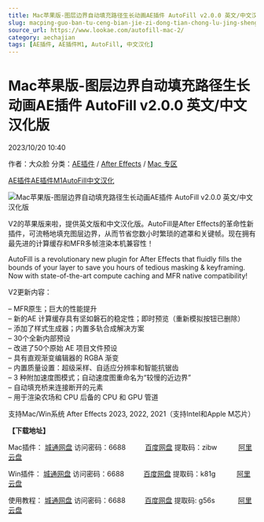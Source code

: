 ```yaml
---
title: Mac苹果版-图层边界自动填充路径生长动画AE插件 AutoFill v2.0.0 英文/中文汉化版
slug: macping-guo-ban-tu-ceng-bian-jie-zi-dong-tian-chong-lu-jing-sheng-chang-dong-hua-aecha-jian-autofill-v2-0-0-ying-wen-zhong-wen-yi-hua-ban
source_url: https://www.lookae.com/autofill-mac-2/
category: aechajian
tags: [AE插件, AE插件M1, AutoFill, 中文汉化]
---
```

# Mac苹果版-图层边界自动填充路径生长动画AE插件 AutoFill v2.0.0 英文/中文汉化版

2023/10/20 10:40

作者：大众脸
分类：[AE插件](https://www.lookae.com/after-effects/aechajian/) / [After Effects](https://www.lookae.com/after-effects/) / [Mac 专区](https://www.lookae.com/mac-osx/)

[AE插件](https://www.lookae.com/tag/ae%e6%8f%92%e4%bb%b6/)[AE插件M1](https://www.lookae.com/tag/aem1/)[AutoFill](https://www.lookae.com/tag/autofill/)[中文汉化](https://www.lookae.com/tag/%e4%b8%ad%e6%96%87%e6%b1%89%e5%8c%96/)

![Mac苹果版-图层边界自动填充路径生长动画AE插件 AutoFill v2.0.0 英文/中文汉化版](https://www.lookae.com/wp-content/uploads/2023/08/AutoFill-v2.jpg "Mac苹果版-图层边界自动填充路径生长动画AE插件 AutoFill v2.0.0 英文/中文汉化版-LookAE.com")[﻿﻿﻿﻿﻿](https://cloud.video.taobao.com/play/u/null/p/1/e/6/t/1/422484906006.mp4)

V2的苹果版来啦，提供英文版和中文汉化版。AutoFill是After Effects的革命性新插件，可流畅地填充图层边界，从而节省您数小时繁琐的遮罩和关键帧。现在拥有最先进的计算缓存和MFR多帧渲染本机兼容性！

AutoFill is a revolutionary new plugin for After Effects that fluidly fills the bounds of your layer to save you hours of tedious masking & keyframing. Now with state-of-the-art compute caching and MFR native compatibility!

V2更新内容：

– MFR原生；巨大的性能提升  
– 新的AE 计算缓存具有坚如磐石的稳定性；即时预览（重新模拟按钮已删除）  
– 添加了样式生成器；内置多轨合成解决方案  
– 30个全新内部预设  
– 改进了50个原始 AE 项目文件预设  
– 具有直观渐变编辑器的 RGBA 渐变  
– 内置质量设置：超级采样、自适应分辨率和智能抗锯齿  
– 3 种附加速度图模式；自动速度图重命名为“较慢的近边界”  
– 自动填充桥来连接断开的元素  
– 用于渲染农场和 CPU 后备的 CPU 和 GPU 管道

支持Mac/Win系统 After Effects 2023, 2022, 2021（支持Intel和Apple M芯片）

**【下载地址】**

Mac插件： [城通网盘](https://url70.ctfile.com/f/2827370-961500828-8ad6fe?p=4431) 访问密码：6688          [百度网盘](https://pan.baidu.com/s/18EZ3Nr1I7fOvXI4ChQ-pyw?pwd=zibw) 提取码：zibw           [阿里云盘](https://www.aliyundrive.com/s/K8fvEPV3s2m)

Win插件： [城通网盘](https://url70.ctfile.com/f/2827370-915631617-f44176?p=4431) 访问密码：6688          [百度网盘](https://pan.baidu.com/s/1JCqGxEpDz8xlbKQb5ELSaw?pwd=k81g) 提取码：k81g           [阿里云盘](https://www.aliyundrive.com/s/eLS8gsDcsA4)

使用教程： [城通网盘](https://url70.ctfile.com/f/2827370-910418937-29cff9?p=4431) 访问密码：6688          [百度网盘](https://pan.baidu.com/s/13yV4YgIrY-hO2xuo2Urtsw?pwd=g56s) 提取码: g56s            [阿里云盘](https://www.aliyundrive.com/s/jjSc4JnhVzU)
